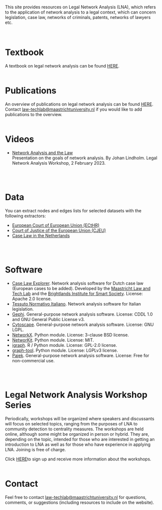 This site provides resources on Legal Network Analysis (LNA), which refers to the application of network analysis to a legal context, which can concern legislation, case law, networks of criminals, patents, networks of lawyers etc.
<br>
<br>
<br>

# Textbook
A textbook on legal network analysis can be found [HERE](https://maastrichtlawtech.github.io/LegalNetworkAnalysis/Textbook/).
<br>
<br>

# Publications
An overview of publications on legal network analysis can be found [HERE](https://docs.google.com/spreadsheets/d/141XYwo0EK0TrenPnI9q95ZVYRfs3By0W/edit?usp=sharing&ouid=101337972402489378078&rtpof=true&sd=true). Contact law-techlab@maastrichtuniversity.nl if you would like to add publications to the overview.
<br>
<br>

# Videos
* [Network Analysis and the Law](https://play.umu.se/media/t/0_xvu5g1bd)<br>
Presentation on the goals of network analysis. By Johan Lindholm. Legal Network Analysis Workshop, 2 February 2023.
<br>
<br>

# Data
You can extract nodes and edges lists for selected datasets with the following extractors:
* [European Court of European Union (ECtHR)](https://pypi.org/project/echr-extractor/)
* [Court of Justice of the European Union (CJEU)](https://pypi.org/project/cellar-extractor/)
* [Case Law in the Netherlands](https://pypi.org/project/rechtspraak-extractor/)
<br>
<br>

# Software
* [Case Law Explorer](https://www.caselawexplorer.tech/). Network analysis software for Dutch case law (European cases to be added). Developed by the [Maastricht Law and Tech Lab](https://www.maastrichtuniversity.nl/about-um/faculties/law/research/law-and-tech-lab) and the [Brightlands Institute for Smart Society](https://www.biss-institute.com/). License: Apache 2.0 license.
* [Tessuto Normativo Italiano](https://labs.marcocimolai.xyz/). Network analysis software for Italian legislation.
* [Gephi](https://gephi.org/). General-purpose network analysis software. License: CDDL 1.0 and GNU General Public License v3.
* [Cytoscape](https://cytoscape.org/). General-purpose network analysis software. License: GNU LGPL.
* [NetworkX](https://networkx.org/). Python module. License: 3-clause BSD license.
* [NetworKit](https://networkit.github.io/). Python module. License: MIT.
* [igraph](https://igraph.org/). R / Python module. License: GPL-2.0 license.
* [graph-tool](https://graph-tool.skewed.de/). Python module. License: LGPLv3 license.
* [Pajek](http://mrvar.fdv.uni-lj.si/pajek/). General-purpose network analysis software. License: Free for non-commercial use.
<br>
<br>

# Legal Network Analysis Workshop Series
Periodically, workshops will be organized where speakers and discussants will focus on selected topics, ranging from the purposes of LNA to community detection to centrality measures. The workshops are held online, although some might be organized in person or hybrid. They are, depending on the topic, intended for those who are interested in getting an introduction to LNA as well as for those who have experience in applying LNA. Joining is free of charge.

Click [HERE](https://c.spotler.com/ct/m5/k1/EJJ7KbjBI1CR6ORcqYgaKOspc-5jsaq35vFth5Lo1pTSWaj2fuxModjZebh8-SW2/tHkiJ7wgyidPhXY)to sign up and receive more information about the workshops.
<br>
<br>

# Contact
Feel free to contact law-techlab@maastrichtuniversity.nl for questions, comments, or suggestions (including resources to include on the website).
